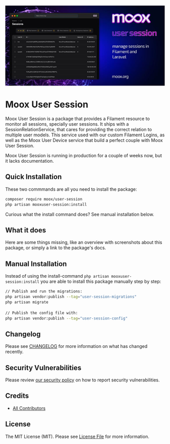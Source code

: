![Moox UserSession](https://github.com/mooxphp/moox/raw/main/art/banner/user-session.jpg)

# Moox User Session

Moox User Session is a package that provides a Filament resource to monitor all sessions, specially user sessions. It ships with a SessionRelationService, that cares for providing the correct relation to multiple user models. This service used with our custom Filament Logins, as well as the Moox User Device service that build a perfect couple with Moox User Session.

Moox User Session is running in production for a couple of weeks now, but it lacks documentation.

## Quick Installation

These two commmands are all you need to install the package:

```bash
composer require moox/user-session
php artisan mooxuser-session:install
```

Curious what the install command does? See manual installation below.

## What it does

<!--whatdoes-->

Here are some things missing, like an overview with screenshots about this package, or simply a link to the package's docs.

<!--/whatdoes-->

## Manual Installation

Instead of using the install-command `php artisan mooxuser-session:install` you are able to install this package manually step by step:

```bash
// Publish and run the migrations:
php artisan vendor:publish --tag="user-session-migrations"
php artisan migrate

// Publish the config file with:
php artisan vendor:publish --tag="user-session-config"
```

## Changelog

Please see [CHANGELOG](CHANGELOG.md) for more information on what has changed recently.

## Security Vulnerabilities

Please review [our security policy](https://github.com/mooxphp/moox/security/policy) on how to report security vulnerabilities.

## Credits

-   [All Contributors](../../contributors)

## License

The MIT License (MIT). Please see [License File](LICENSE.md) for more information.
